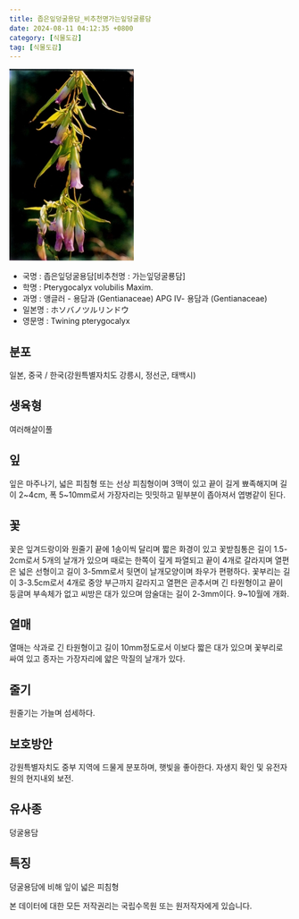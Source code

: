 ```yaml
---
title: 좁은잎덩굴용담_비추천명가는잎덩굴룡담
date: 2024-08-11 04:12:35 +0800
category: [식물도감]
tag: [식물도감]
---
```




![좁은잎덩굴용담[비추천명 : 가는잎덩굴룡담]](/assets/img/fileUpload/plants/basic/Gentianaceae/Pterygocalyx/7662/1_th2.JPG)
- 국명 : 좁은잎덩굴용담[비추천명 : 가는잎덩굴룡담]
- 학명 : Pterygocalyx volubilis Maxim.
- 과명 : 앵글러 - 용담과 (Gentianaceae) APG Ⅳ- 용담과 (Gentianaceae)
- 일본명 : ホソバノツルリンドウ
- 영문명 : Twining pterygocalyx


## 분포
일본, 중국 / 한국(강원특별자치도 강릉시, 정선군, 태백시) 
## 생육형
여러해살이풀 
## 잎
잎은 마주나기, 넓은 피침형 또는 선상 피침형이며 3맥이 있고 끝이 길게 뾰족해지며 길이 2~4cm, 폭 5~10mm로서 가장자리는 밋밋하고 밑부분이 좁아져서 엽병같이 된다.
## 꽃
꽃은 잎겨드랑이와 원줄기 끝에 1송이씩 달리며 짧은 화경이 있고 꽃받침통은 길이 1.5-2cm로서 5개의 날개가 있으며 때로는 한쪽이 깊게 파열되고 끝이 4개로 갈라지며 열편은 넓은 선형이고 길이 3-5mm로서 뒷면이 날개모양이며 좌우가 편평하다. 꽃부리는 길이 3-3.5cm로서 4개로 중앙 부근까지 갈라지고 열편은 곧추서며 긴 타원형이고 끝이 둥글며 부속체가 없고 씨방은 대가 있으며 암술대는 길이 2-3mm이다. 9~10월에 개화.
## 열매
열매는 삭과로 긴 타원형이고 길이 10mm정도로서 이보다 짧은 대가 있으며 꽃부리로 싸여 있고 종자는 가장자리에 얇은 막질의 날개가 있다.
## 줄기
원줄기는 가늘며 섬세하다.
## 보호방안
강원특별자치도 중부 지역에 드물게 분포하며, 햇빛을 좋아한다. 자생지 확인 및 유전자원의 현지내외 보전.
## 유사종
덩굴용담
## 특징
덩굴용담에 비해 잎이 넓은 피침형






본 데이터에 대한 모든 저작권리는 국립수목원 또는 원저작자에게 있습니다.
